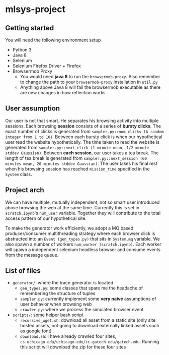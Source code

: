 # mlsys-project

## Getting started
You will need the following environment setup
- Python 3
- Java 8
- Selenium
- Selenium Firefox Driver + Firefox
- Browsermob Proxy
    - You would need **java 8** to run the `browsermob-proxy`. Also remember to change the path to your `browsermob-proxy` installation in `util.py`
    - Anything above Java 8 will fail the browsermob executable as there are new changes in how reflection works

## User assumption
Our user is not that smart. He separates his browsing activity into multiple sessions. Each browsing **session** consists of a series of **bursty clicks**. The exact number of clicks is generated from `sampler.py::num_clicks (A random integer from 1 to 10)`. Between each bursty click is when our hypothetical user read the website hypothetically. The time taken to read the website is generated from `sampler.py::next_click (1 minute mean, 1/2 minute stddev Gaussian)`. Between **each session**, our user takes a tea break. The length of tea break is generated from `sampler.py::next_session (60 minutes mean, 20 minutes stddev Gaussian)`. The user takes his final rest when his browsing session has reached `mission_time` specified in the `System` class.

## Project arch
We can have multiple, mutually independent, not so smart user introduced above browsing the web at the same time. Currently this is set in `scratch.ipynb`'s `num_user` variable. Together they will contribute to the total access pattern of our hypothetical site.

To make the generator work efficiently, we adopt a MQ based producer/consumer multithreading strategy where each browser click is abstracted into an `Event (gen_types.py)` that sits in `System.mq` variable. We also spawn a number of workers `num_worker (scratch.ipynb)`. Each worker will spawn a independent selenium headless browser and consume events from the message queue.



## List of files
- `generator/`: where the trace generator is located
    - `gen_types.py`: some classes that spare me the headache of remembering the structure of tuples
    - `sampler.py`: currently implement some **very naive** assumptions of user behavior when browsing web
    - `crawler.py`: where we process the simulated browser event
- `scripts/`: some helper bash script
    - `recursive_wget.sh`: download all asset from a static site (only site hosted assets, not going to download externally linked assets such as google font)
    - `download.sh`: I have already crawled four sites, `cs.uchicago.edu/uchicago.edu/cc.gatech.edu/gatech.edu`. Running this script will download the zip for these four sites